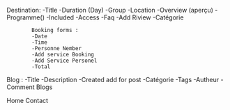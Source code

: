 Destination:
            -Title
            -Duration (Day)
            -Group
            -Location
            -Overview (aperçu)
            -Programme()
            -Included 
            -Access
            -Faq
            -Add Riview
            -Catégorie

            Booking forms :
            -Date
            -Time
            -Personne Nember
            -Add service Booking
            -Add Service Personel
            -Total


Blog : 
            -Title
            -Description
            -Created add for post
            -Catégorie
            -Tags
            -Autheur
            -Comment
            Blogs

Home
Contact


